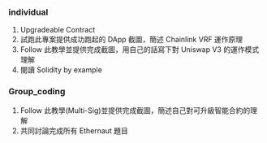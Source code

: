 ### individual
1. Upgradeable Contract
2. 試跑此專案提供成功跑起的 DApp 截圖，簡述 Chainlink VRF 運作原理
3. Follow 此教學並提供完成截圖，用自己的話寫下對 Uniswap V3 的運作模式理解
4. 閱讀 Solidity by example


### Group_coding
1. Follow 此教學(Multi-Sig)並提供完成截圖，簡述自己對可升級智能合約的理解
2. 共同討論完成所有 Ethernaut 題目
